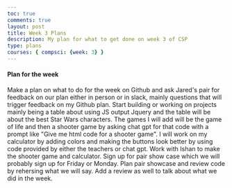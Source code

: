 ```yaml
---
toc: true
comments: true
layout: post
title: Week 3 Plans
description: My plan for what to get done on week 3 of CSP
type: plans
courses: { compsci: {week: 3} }
---
```


#### Plan for the week
Make a plan on what to do for the week on Github and ask Jared's pair for feedback on our plan either in person or in slack, mainly questions that will trigger feedback on my Github plan. Start building or working on projects mainly being a table about using JS output Jquery and the table will be about the best Star Wars characters. The games I will add will be the game of life and then a shooter game by asking chat gpt for that code with a prompt like "Give me html code for a shooter game". I will work on my calculator by adding colors and making the buttons look better by using code provided by either the teachers or chat gpt. Work with Ishan to make the shooter game and calculator. Sign up for pair show case which we will probably sign up for Friday or Monday. Plan pair showcase and review code by rehersing what we will say. Add a review as well to talk about what we did in the week.